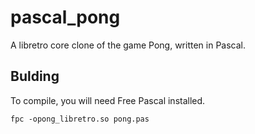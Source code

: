 # pascal_pong
A libretro core clone of the game Pong, written in Pascal.

## Bulding
To compile, you will need Free Pascal installed.

	fpc -opong_libretro.so pong.pas
